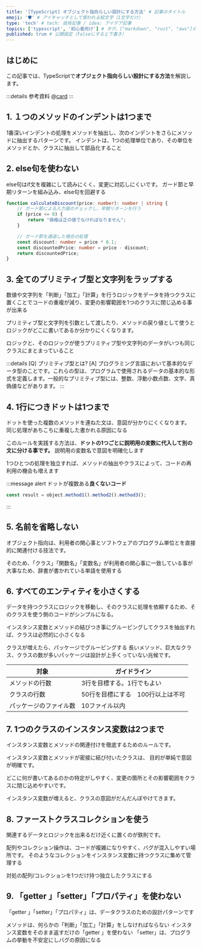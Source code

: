 ```yaml
---
title: '[TypeScript] オブジェクト指向らしい設計にする方法' # 記事のタイトル
emoji: '🛡' # アイキャッチとして使われる絵文字（1文字だけ）
type: 'tech' # tech: 技術記事 / idea: アイデア記事
topics: ['typescript', '初心者向け'] # タグ。["markdown", "rust", "aws"]のように指定する
published: true # 公開設定（falseにすると下書き）
---
```


## はじめに

この記事では、TypeScriptで**オブジェクト指向らしい設計にする方法**を解説します。

:::details 参考資料
@[card](https://gihyo.jp/book/2017/978-4-7741-9087-7)
:::


## 1. １つのメソッドのインデントは1つまで
1番深いインデントの処理をメソッドを抽出し、次のインデントをさらにメソッドに抽出するパターンです。
インデントは、1つの処理単位であり、その単位をメソッドとか、クラスに抽出して部品化すること

## 2. else句を使わない
else句はif文を複雑にして読みにくく、変更に対応しにくいです。
ガード節と早期リターンを組み込み、else句を回避する


```ts
function calculateDiscount(price: number): number | string {
    // ガード節による入力値のチェックし、早期リターンを行う
    if (price <= 0) {
        return "価格は正の値でなければなりません";
    }

    // ガード節を通過した場合の処理
    const discount: number = price * 0.1;
    const discountedPrice: number = price - discount;
    return discountedPrice;
}
```

## 3. 全てのプリミティブ型と文字列をラップする
数値や文字列を「判断」「加工」「計算」を行うロジックをデータを持つクラスに置くことでコードの重複が減り、変更の影響範囲を1つのクラスに閉じ込める事が出来る

プリミティブ型と文字列を引数として渡したり、メソッドの戻り値として使うと
ロジックがどこに書いてあるか分かりにくくなります。

ロジックと、そのロジックが使うプリミティブ型や文字列のデータがいつも同じクラスにまとまっていること

:::details [Q] プリミティブ型とは?
[A] プログラミング言語において基本的なデータ型のことです。これらの型は、プログラムで使用されるデータの基本的な形式を定義します。一般的なプリミティブ型には、整数、浮動小数点数、文字、真偽値などがあります。
:::

## 4. 1行につきドットは1つまで
ドットを使った複数のメソッドを連ねた文は、意図が分かりにくくなります。
同じ処理があちこちに重複した書かれる原因になる

このルールを実践する方法は、**ドットの1つごとに説明用の変数に代入して別の文に分ける事です。**
説明用の変数名で意図を明確化します

1つひとつの処理を独立すれば、メソッドの抽出やクラスによって、コードの再利用の機会も増えます

:::message alert
ドットが複数ある**良くないコード**
```ts
const result = object.method1().method2().method3();
```
:::

## 5. 名前を省略しない
オブジェクト指向は、利用者の関心事とソフトウェアのプログラム単位とを直接的に関連付ける技法です。

そのため、「クラス」「関数名」「変数名」が利用者の関心事に一致している事が大事なため、辞書が書かれている単語を使用する

## 6. すべてのエンティティを小さくする
データを持つクラスにロジックを移動し、そのクラスに処理を依頼するため、そのクラスを使う側のコードがシンプルになる。

インスタンス変数とメソッドの結びつき事にグルーピングしてクラスを抽出すれば、クラスは必然的に小さくなる

クラスが増えたら、パッケージでグルーピングする
長いメソッド、巨大なクラス、クラスの数が多いパッケージは設計が上手くっていない兆候です。

| 対象| ガイドライン |
| ---- | ---- |
| メソッドの行数 | 3行を目標する。1行でもよい |
| クラスの行数 | 50行を目標にする　100行以上は不可 |
| パッケージのファイル数 | 10ファイル以内 |

## 7. 1つのクラスのインスタンス変数は2つまで
インスタンス変数とメソッドの関連付けを徹底するためのルールです。

インスタンス変数とメソッドが密接に結び付いたクラスは、
目的が単純で意図が明確です。

どこに何が書いてあるのかの特定がしやすく、変更の箇所とその影響範囲をクラスに閉じ込めやすいです。

インスタンス変数が増えると、クラスの意図がだんだんぼやけてきます。

## 8. ファーストクラスコレクションを使う
関連するデータとロジックを出来るだけ近くに置くのが鉄則です。

配列やコレクション操作は、コードが複雑になりやすく、バグが混入しやすい場所です。
そのようなコレクションをインスタンス変数に持つクラスに集めて管理する

対処の配列/コレクションを1つだけ持つ独立したクラスにする

## 9. 「getter 」「setter」「プロパティ」を使わない
「getter 」「setter」「プロパティ」は、データクラスのための設計パターンです

メソッドは、何らかの「判断」「加工」「計算」をしなければならない
インスタンス変数をそのまま返すだけの「getter 」を使わない
「setter」は、プログラムの挙動を不安定にしバグの原因になる
